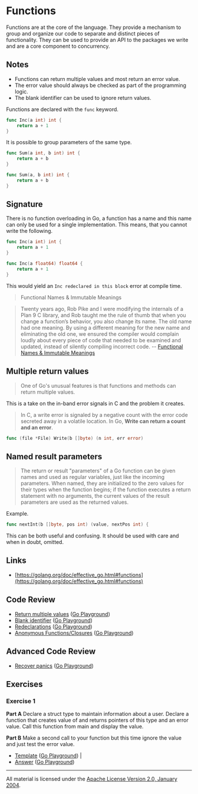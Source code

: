 # Functions

Functions are at the core of the language. They provide a mechanism to group and
organize our code to separate and distinct pieces of functionality. They can be
used to provide an API to the packages we write and are a core component to
concurrency.

## Notes

* Functions can return multiple values and most return an error value.
* The error value should always be checked as part of the programming logic.
* The blank identifier can be used to ignore return values.

Functions are declared with the `func` keyword.

```go
func Inc(a int) int {
    return a + 1
}
```

It is possible to group parameters of the same type.

```go
func Sum(a int, b int) int {
    return a + b
}

func Sum(a, b int) int {
    return a + b
}
```

## Signature

There is no function overloading in Go, a function has a name and this name can
only be used for a single implementation. This means, that you cannot write the
following.

```go
func Inc(a int) int {
    return a + 1
}

func Inc(a float64) float64 {
    return a + 1
}
```

This would yield an `Inc redeclared in this block` error at compile time.

> Functional Names & Immutable Meanings

> Twenty years ago, Rob Pike and I were modifying the internals of a Plan 9 C
> library, and Rob taught me the rule of thumb that when you change a
> function’s behavior, you also change its name. The old name had one meaning.
> By using a different meaning for the new name and eliminating the old one, we
> ensured the compiler would complain loudly about every piece of code that
> needed to be examined and updated, instead of silently compiling incorrect
> code. -- [Functional Names & Immutable
> Meanings](https://research.swtch.com/vgo-import#functional_names_immutable_meanings)

## Multiple return values

> One of Go's unusual features is that functions and methods can return
> multiple values.

This is a take on the in-band error signals in C and the problem it creates.

> In C, a write error is signaled by a negative count with the error code
> secreted away in a volatile location. In Go, **Write can return a count and an
> error**.

```go
func (file *File) Write(b []byte) (n int, err error)
```

## Named result parameters

> The return or result "parameters" of a Go function can be given names and
> used as regular variables, just like the incoming parameters. When named,
> they are initialized to the zero values for their types when the function
> begins; if the function executes a return statement with no arguments, the
> current values of the result parameters are used as the returned values.

Example.

```go
func nextInt(b []byte, pos int) (value, nextPos int) {
```

This can be both useful and confusing. It should be used with care and when in
doubt, omitted.


## Links

* [https://golang.org/doc/effective_go.html#functions](https://golang.org/doc/effective_go.html#functions)

## Code Review

* [Return multiple values](example1/example1.go) ([Go Playground](https://play.golang.org/p/-7A-lGLv2TK))
* [Blank identifier](example2/example2.go) ([Go Playground](https://play.golang.org/p/ID54tVxM5B0))
* [Redeclarations](example3/example3.go) ([Go Playground](https://play.golang.org/p/EDRhDh2r1Mj))
* [Anonymous Functions/Closures](example4/example4.go) ([Go Playground](https://play.golang.org/p/h8Yi_2Sxsmu))

## Advanced Code Review

* [Recover panics](advanced/example1/example1.go) ([Go Playground](https://play.golang.org/p/Wcd3CLbQZBH))

## Exercises

### Exercise 1

**Part A** Declare a struct type to maintain information about a user. Declare a function that creates value of and returns pointers of this type and an error value. Call this function from main and display the value.

**Part B** Make a second call to your function but this time ignore the value and just test the error value.

* [Template](exercises/template1/template1.go) ([Go Playground](https://play.golang.org/p/5vEQxEzq3i_D)) |
* [Answer](exercises/exercise1/exercise1.go) ([Go Playground](https://play.golang.org/p/P8wC324WWuh))
___
All material is licensed under the [Apache License Version 2.0, January 2004](http://www.apache.org/licenses/LICENSE-2.0).

